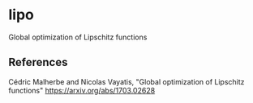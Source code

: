# lipo
Global optimization of Lipschitz functions

## References
Cédric Malherbe and Nicolas Vayatis, "Global optimization of Lipschitz functions"
https://arxiv.org/abs/1703.02628
